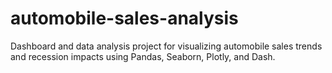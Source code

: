 # automobile-sales-analysis
Dashboard and data analysis project for visualizing automobile sales trends and recession impacts using Pandas, Seaborn, Plotly, and Dash.
